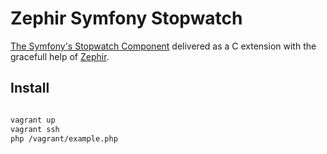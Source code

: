 Zephir Symfony Stopwatch
========================

[The Symfony's Stopwatch Component](http://symfony.com/doc/current/components/stopwatch.html) delivered as a C extension with the gracefull help of [Zephir](http://zephir-lang.com/).

Install
-------

```bash

vagrant up
vagrant ssh
php /vagrant/example.php

```
